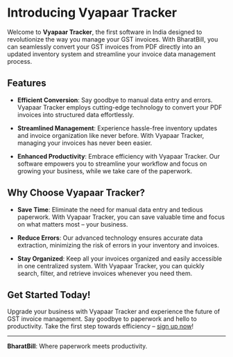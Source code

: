 # Introducing Vyapaar Tracker

Welcome to **Vyapaar Tracker**, the first software in India designed to revolutionize the way you manage your GST invoices. With BharatBill, you can seamlessly convert your GST invoices from PDF directly into an updated inventory system and streamline your invoice data management process.

## Features

- **Efficient Conversion**: Say goodbye to manual data entry and errors. Vyapaar Tracker employs cutting-edge technology to convert your PDF invoices into structured data effortlessly.

- **Streamlined Management**: Experience hassle-free inventory updates and invoice organization like never before. With Vyapaar Tracker, managing your invoices has never been easier.

- **Enhanced Productivity**: Embrace efficiency with Vyapaar Tracker. Our software empowers you to streamline your workflow and focus on growing your business, while we take care of the paperwork.

## Why Choose Vyapaar Tracker?

- **Save Time**: Eliminate the need for manual data entry and tedious paperwork. With Vyapaar Tracker, you can save valuable time and focus on what matters most – your business.

- **Reduce Errors**: Our advanced technology ensures accurate data extraction, minimizing the risk of errors in your inventory and invoices.

- **Stay Organized**: Keep all your invoices organized and easily accessible in one centralized system. With Vyapaar Tracker, you can quickly search, filter, and retrieve invoices whenever you need them.

## Get Started Today!

Upgrade your business with Vyapaar Tracker and experience the future of GST invoice management. Say goodbye to paperwork and hello to productivity. Take the first step towards efficiency – [sign up now](#)!

---

**BharatBill**: Where paperwork meets productivity.

